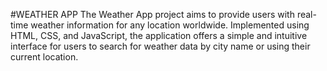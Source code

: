 #WEATHER APP
The Weather App project aims to provide users with real-time weather information for any location worldwide. Implemented using HTML, CSS, and JavaScript, the application offers a simple and intuitive interface for users to search for weather data by city name or using their current location.
